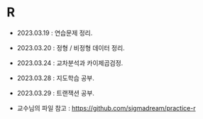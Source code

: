# R

+ 2023.03.19 : 연습문제 정리.
+ 2023.03.20 : 정형 / 비정형 데이터 정리.
+ 2023.03.24 : 교차분석과 카이제곱검정.
+ 2023.03.28 : 지도학습 공부.
+ 2023.03.29 : 트랜잭션 공부.

+ 교수님의 파일 참고 : https://github.com/sigmadream/practice-r
